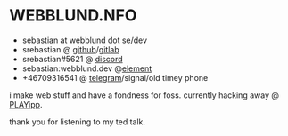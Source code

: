 # WEBBLUND.NFO

- sebastian at webblund dot se/dev
- srebastian @ [github](https://www.github.com/srebastian)/[gitlab](https://www.gitlab.com/srebastian)
- srebastian#5621 @ [discord](https://discord.gg/rACQNhy)
- sebastian:webblund.dev @[element](https://matrix.to/#/@sebastian:webblund.dev)
- +46709316541 @ [telegram](https://t.me/webblund)/signal/old timey phone

i make web stuff and have a fondness for foss. currently hacking away @ [PLAYipp](https://www.playipp.com). 

thank you for listening to my ted talk.
